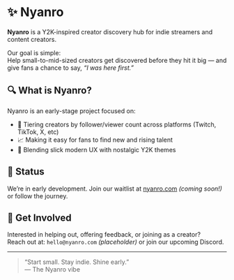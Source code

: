 # ✨ Nyanro

**Nyanro** is a Y2K-inspired creator discovery hub for indie streamers and content creators.

Our goal is simple:  
Help small-to-mid-sized creators get discovered before they hit it big — and give fans a chance to say, *“I was here first.”*

## 🔍 What is Nyanro?

Nyanro is an early-stage project focused on:

- 🌱 Tiering creators by follower/viewer count across platforms (Twitch, TikTok, X, etc)
- 📈 Making it easy for fans to find new and rising talent
- 🎨 Blending slick modern UX with nostalgic Y2K themes

## 🚧 Status

We’re in early development. Join our waitlist at [nyanro.com](https://nyanro.com) *(coming soon!)* or follow the journey.

## 💌 Get Involved

Interested in helping out, offering feedback, or joining as a creator?  
Reach out at: `hello@nyanro.com` *(placeholder)* or join our upcoming Discord.

---

> “Start small. Stay indie. Shine early.”  
> — The Nyanro vibe
